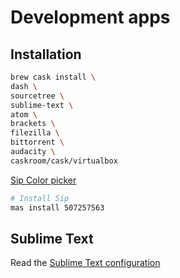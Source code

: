 
# Development apps

## Installation

```bash
brew cask install \
dash \
sourcetree \
sublime-text \
atom \
brackets \
filezilla \
bittorrent \
audacity \
caskroom/cask/virtualbox 
```

[Sip Color picker](http://sipapp.io/)

```bash
# Install Sip
mas install 507257563
```

## Sublime Text

Read the [Sublime Text configuration](sublimetext3/)